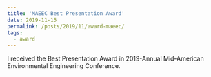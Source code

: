 ```yaml
---
title: 'MAEEC Best Presentation Award'
date: 2019-11-15
permalink: /posts/2019/11/award-maeec/
tags:
  - award
---
```

I received the Best Presentation Award in 2019-Annual Mid-American Environmental Engineering Conference.
